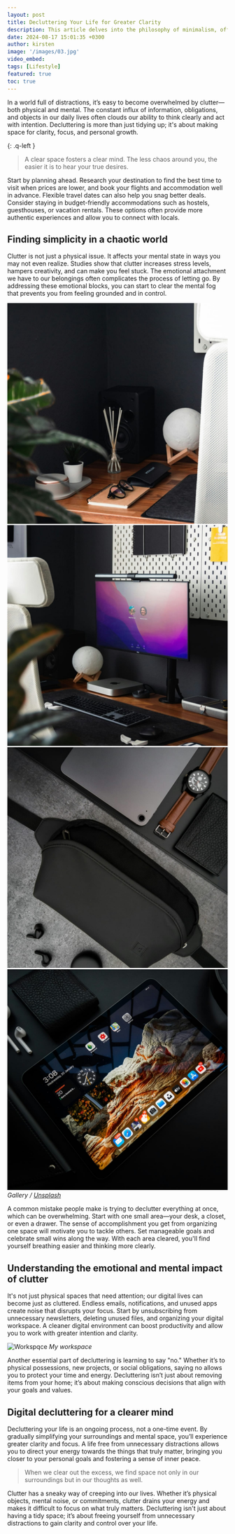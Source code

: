 ```yaml
---
layout: post
title: Decluttering Your Life for Greater Clarity
description: This article delves into the philosophy of minimalism, offering practical steps to declutter both your physical space and your mind for a more meaningful life.
date: 2024-08-17 15:01:35 +0300
author: kirsten
image: '/images/03.jpg'
video_embed:
tags: [Lifestyle]
featured: true
toc: true
---
```


In a world full of distractions, it’s easy to become overwhelmed by clutter—both physical and mental. The constant influx of information, obligations, and objects in our daily lives often clouds our ability to think clearly and act with intention. Decluttering is more than just tidying up; it's about making space for clarity, focus, and personal growth.

{: .q-left }
> A clear space fosters a clear mind. The less chaos around you, the easier it is to hear your true desires.

Start by planning ahead. Research your destination to find the best time to visit when prices are lower, and book your flights and accommodation well in advance. Flexible travel dates can also help you snag better deals. Consider staying in budget-friendly accommodations such as hostels, guesthouses, or vacation rentals. These options often provide more authentic experiences and allow you to connect with locals.

## Finding simplicity in a chaotic world

Clutter is not just a physical issue. It affects your mental state in ways you may not even realize. Studies show that clutter increases stress levels, hampers creativity, and can make you feel stuck. The emotional attachment we have to our belongings often complicates the process of letting go. By addressing these emotional blocks, you can start to clear the mental fog that prevents you from feeling grounded and in control.

<div class="gallery-box">
  <div class="gallery">
    <img src="/images/03-1.jpg" loading="lazy">
    <img src="/images/03-2.jpg" loading="lazy">
    <img src="/images/03-3.jpg" loading="lazy">
    <img src="/images/03-4.jpg" loading="lazy">
  </div>
  <em>Gallery / <a href="https://unsplash.com/" target="_blank">Unsplash</a></em>
</div>

A common mistake people make is trying to declutter everything at once, which can be overwhelming. Start with one small area—your desk, a closet, or even a drawer. The sense of accomplishment you get from organizing one space will motivate you to tackle others. Set manageable goals and celebrate small wins along the way. With each area cleared, you'll find yourself breathing easier and thinking more clearly.

## Understanding the emotional and mental impact of clutter

It's not just physical spaces that need attention; our digital lives can become just as cluttered. Endless emails, notifications, and unused apps create noise that disrupts your focus. Start by unsubscribing from unnecessary newsletters, deleting unused files, and organizing your digital workspace. A cleaner digital environment can boost productivity and allow you to work with greater intention and clarity.

![Workspqce]({{site.baseurl}}/images/03-5.jpg)
*My workspace*

Another essential part of decluttering is learning to say "no." Whether it’s to physical possessions, new projects, or social obligations, saying no allows you to protect your time and energy. Decluttering isn’t just about removing items from your home; it’s about making conscious decisions that align with your goals and values.

## Digital decluttering for a clearer mind

Decluttering your life is an ongoing process, not a one-time event. By gradually simplifying your surroundings and mental space, you’ll experience greater clarity and focus. A life free from unnecessary distractions allows you to direct your energy towards the things that truly matter, bringing you closer to your personal goals and fostering a sense of inner peace.

> When we clear out the excess, we find space not only in our surroundings but in our thoughts as well.

Clutter has a sneaky way of creeping into our lives. Whether it’s physical objects, mental noise, or commitments, clutter drains your energy and makes it difficult to focus on what truly matters. Decluttering isn't just about having a tidy space; it’s about freeing yourself from unnecessary distractions to gain clarity and control over your life.